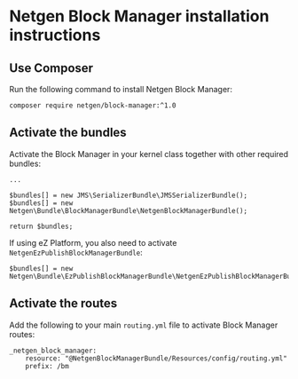Netgen Block Manager installation instructions
==============================================

Use Composer
------------

Run the following command to install Netgen Block Manager:

```
composer require netgen/block-manager:^1.0
```

Activate the bundles
--------------------

Activate the Block Manager in your kernel class together with other required bundles:

```
...

$bundles[] = new JMS\SerializerBundle\JMSSerializerBundle();
$bundles[] = new Netgen\Bundle\BlockManagerBundle\NetgenBlockManagerBundle();

return $bundles;
```

If using eZ Platform, you also need to activate `NetgenEzPublishBlockManagerBundle`:

```
$bundles[] = new Netgen\Bundle\EzPublishBlockManagerBundle\NetgenEzPublishBlockManagerBundle();
```

Activate the routes
-------------------

Add the following to your main `routing.yml` file to activate Block Manager routes:

```
_netgen_block_manager:
    resource: "@NetgenBlockManagerBundle/Resources/config/routing.yml"
    prefix: /bm
```
